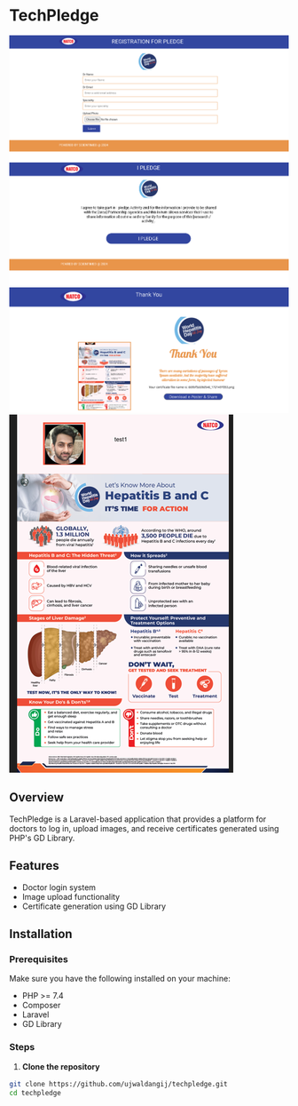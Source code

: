 # TechPledge

![TechPledge login](public/git/login.png)
![TechPledge pledge](public/git/main.png)
![TechPledge thank You](public/git/thankyou.png)
![TechPledge download](public/git/download.png)

## Overview

TechPledge is a Laravel-based application that provides a platform for doctors to log in, upload images, and receive certificates generated using PHP's GD Library.

## Features

- Doctor login system
- Image upload functionality
- Certificate generation using GD Library

## Installation

### Prerequisites

Make sure you have the following installed on your machine:

- PHP >= 7.4
- Composer
- Laravel
- GD Library

### Steps

1. **Clone the repository**

```bash
git clone https://github.com/ujwaldangij/techpledge.git
cd techpledge
